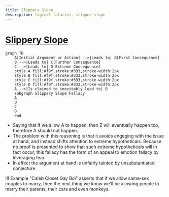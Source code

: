 ```yaml
---
title: Slippery Slope
description: logical falacies, slipper slope
---
```


# [Slippery Slope](https://en.wikipedia.org/wiki/Slippery_slope)

```mermaid
graph TD
    A[Initial Argument or Action] -->|Leads to| B[First Consequence]
    B -->|Leads to| C[Further Consequence]
    C -->|Leads to| D[Extreme Consequence]
    style A fill:#f9f,stroke:#333,stroke-width:2px
    style B fill:#f9f,stroke:#333,stroke-width:2px
    style C fill:#f9f,stroke:#333,stroke-width:2px
    style D fill:#f9f,stroke:#333,stroke-width:2px
    A -->|Is claimed to inevitably lead to| D
    subgraph Slippery Slope Fallacy
    A
    B
    C
    D
    end
```

- Saying that if we allow A to happen, then Z will eventually happen too, therefore A should not happen.
- The problem with this reasoning is that it avoids engaging with the issue at hand, and instead shifts attention to extreme hypotheticals. Because no proof is presented to show that such extreme hypotheticals will in fact occur, this fallacy has the form of an appeal to emotion fallacy by leveraging fear. 
- In effect the argument at hand is unfairly tainted by unsubstantiated conjecture.

!!! Example
    "Caleb Closet Gay Boi" asserts that if we allow same-sex couples to marry, then the next thing we know we'll be allowing people to marry their parents, their cars and even monkeys.





